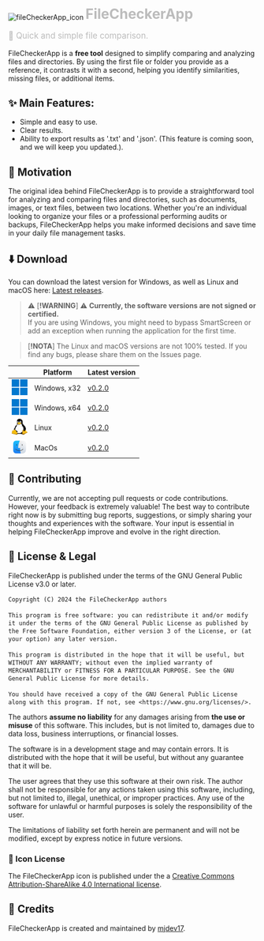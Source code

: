<p align="left">
  <img src="./FileCheckerApp/Assets/Images/icon.ico" width="180" height="180" alt="fileCheckerApp_icon" style="vertical-align: middle;">
  <span style="font-size: 2em; font-weight: bold; color: #bcbcbc;">FileCheckerApp</span>
</p>
<p align="left" style="font-size: 1.2em; color: #bcbcbc;">📂 Quick and simple file comparison.</p>

FileCheckerApp is a **free tool** designed to simplify comparing and analyzing files and directories. By using the first file or folder you provide as a reference, it contrasts it with a second, helping you identify similarities, missing files, or additional items.

## ✨ Main Features:

- Simple and easy to use.
- Clear results.
- Ability to export results as '.txt' and '.json'. (This feature is coming soon, and we will keep you updated.).

## 🎯 Motivation

The original idea behind FileCheckerApp is to provide a straightforward tool for analyzing and comparing files and directories, such as documents, images, or text files, between two locations. Whether you're an individual looking to organize your files or a professional performing audits or backups, FileCheckerApp helps you make informed decisions and save time in your daily file management tasks.

## ⬇️ Download

You can download the latest version for Windows, as well as Linux and macOS here: [Latest releases][latest-release].

> ⚠️ [**!WARNING**] ⚠️
> **Currently, the software versions are not signed or certified.**</br>
> If you are using Windows, you might need to bypass SmartScreen or add an exception when running the application for the first time.

> [**!NOTA**]
> The Linux and macOS versions are not 100% tested. If you find any bugs, please share them on the Issues page.

|                                | Platform                   | Latest version                       |
|--------------------------------|----------------------------|--------------------------------------|
| ![Windows](public/windows.png) | Windows, x32               | [v0.2.0][windows-x32]                |
| ![Windows](public/windows.png) | Windows, x64               | [v0.2.0][windows-x64]                |
| ![Linux](public/linux.png)     | Linux                      | [v0.2.0][linux]                      |
| ![MacOS](public/macos.png)     | MacOs                      | [v0.2.0][macos]                      |

## 🤝 Contributing

Currently, we are not accepting pull requests or code contributions. However, your feedback is extremely valuable! The best way to contribute right now is by submitting bug reports, suggestions, or simply sharing your thoughts and experiences with the software. Your input is essential in helping FileCheckerApp improve and evolve in the right direction.

## 📜 License & Legal

FileCheckerApp is published under the terms of the GNU General Public License v3.0 or later.

```
Copyright (C) 2024 the FileCheckerApp authors

This program is free software: you can redistribute it and/or modify it under the terms of the GNU General Public License as published by the Free Software Foundation, either version 3 of the License, or (at your option) any later version.

This program is distributed in the hope that it will be useful, but WITHOUT ANY WARRANTY; without even the implied warranty of MERCHANTABILITY or FITNESS FOR A PARTICULAR PURPOSE. See the GNU General Public License for more details.

You should have received a copy of the GNU General Public License along with this program. If not, see <https://www.gnu.org/licenses/>.
```

The authors **assume no liability** for any damages arising from **the use or misuse** of this software. This includes, but is not limited to, damages due to data loss, business interruptions, or financial losses.

The software is in a development stage and may contain errors. It is distributed with the hope that it will be useful, but without any guarantee that it will be.

The user agrees that they use this software at their own risk. The author shall not be responsible for any actions taken using this software, including, but not limited to, illegal, unethical, or improper practices. Any use of the software for unlawful or harmful purposes is solely the responsibility of the user.

The limitations of liability set forth herein are permanent and will not be modified, except by express notice in future versions.

### 🎨 Icon License

The FileCheckerApp icon is published under the a [Creative Commons Attribution-ShareAlike 4.0 International license][ccbysa].

## 👥 Credits

FileCheckerApp is created and maintained by [mjdev17][mjdev17].

[mjdev17]: https://github.com/mjdev17
[ccbysa]: https://creativecommons.org/licenses/by-sa/4.0/
[windows-x32]: https://github.com/mjdev17/FileCheckerApp/releases/download/v0.2.0/FileCheckerApp-v0.2.0-windows-x32.exe
[windows-x64]: https://github.com/mjdev17/FileCheckerApp/releases/download/v0.2.0/FileCheckerApp-v0.2.0-windows-x64.exe
[linux]: https://github.com/mjdev17/FileCheckerApp/releases/download/v0.2.0/FileCheckerApp-v0.2.0-linux
[macos]: https://github.com/mjdev17/FileCheckerApp/releases/download/v0.2.0/FileCheckerApp-v0.2.0-macos
[latest-release]: https://github.com/mjdev17/FileCheckerApp/releases/latest